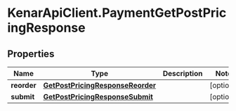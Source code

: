 # KenarApiClient.PaymentGetPostPricingResponse

## Properties

Name | Type | Description | Notes
------------ | ------------- | ------------- | -------------
**reorder** | [**GetPostPricingResponseReorder**](GetPostPricingResponseReorder.md) |  | [optional] 
**submit** | [**GetPostPricingResponseSubmit**](GetPostPricingResponseSubmit.md) |  | [optional] 


